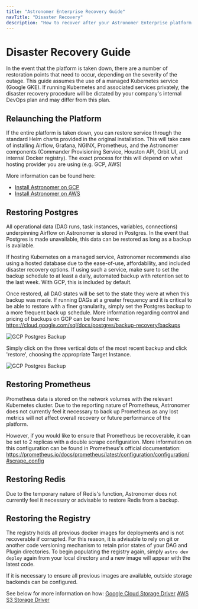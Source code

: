 ```yaml
---
title: "Astronomer Enterprise Recovery Guide"
navTitle: "Disaster Recovery"
description: "How to recover after your Astronomer Enterprise platform is taken down."
---
```


# Disaster Recovery Guide

In the event that the platform is taken down, there are a number of restoration points that need to occur, depending on the severity of the outage. This guide assumes the use of a managed Kubernetes service (Google GKE). If running Kubernetes and associated services privately, the disaster recovery procedure will be dictated by your company's internal DevOps plan and may differ from this plan.

## Relaunching the Platform

If the entire platform is taken down, you can restore service through the standard Helm charts provided in the original installation. This will take care of installing Airflow, Grafana, NGINX, Prometheus, and the Astronomer components (Commander Provisioning Service, Houston API, Orbit UI, and internal Docker registry). The exact process for this will depend on what hosting provider you are using (e.g. GCP, AWS)

More information can be found here:
- [Install Astronomer on GCP](/docs/ee-installation-gke/)
- [Install Astronomer on AWS](/docs/enterprise/stable/install/aws/install-aws-standard/)

## Restoring Postgres

All operational data (DAG runs, task instances, variables, connections) underpinning Airflow on Astronomer is stored in Postgres. In the event that Postgres is made unavailable, this data can be restored as long as a backup is available.

If hosting Kubernetes on a managed service, Astronomer recommends also using a hosted database due to the ease-of-use, affordability, and included disaster recovery options. If using such a service, make sure to set the backup schedule to at least a daily, automated backup with retention set to the last week. With GCP, this is included by default.

Once restored, all DAG states will be set to the state they were at when this backup was made. If running DAGs at a greater frequency and it is critical to be able to restore with a finer granularity, simply set the Postgres backup to a more frequent back up schedule. More information regarding control and pricing of backups on GCP can be found here: https://cloud.google.com/sql/docs/postgres/backup-recovery/backups

![GCP Postgres Backup](https://assets.astronomer.io/website/img/guides/disaster-recovery-guide/gcp-postgres-backup.png)

Simply click on the three vertical dots of the most recent backup and click 'restore', choosing the appropriate Target Instance.

![GCP Postgres Backup](https://assets.astronomer.io/website/img/guides/disaster-recovery-guide/gcp-postgres-restore.png)

## Restoring Prometheus

Prometheus data is stored on the network volumes with the relevant Kubernetes cluster. Due to the reporting nature of Prometheus, Astronomer does not currently feel it necessary to back up Prometheus as any lost metrics will not affect overall recovery or future performance of the platform.

However, if you would like to ensure that Prometheus be recoverable, it can be set to 2 replicas with a double scrape configuration. More information on this configuration can be found in Prometheus's official documentation: https://prometheus.io/docs/prometheus/latest/configuration/configuration/#scrape_config

## Restoring Redis

Due to the temporary nature of Redis's function, Astronomer does not currently feel it necessary or advisable to restore Redis from a backup.

## Restoring the Registry

The registry holds all previous docker images for deployments and is not recoverable if corrupted. For this reason, it is advisable to rely on git or another code versioning mechanism to retain prior states of your DAG and Plugin directories. To begin populating the registry again, simply `astro dev deploy` again from your local directory and a new image will appear with the latest code.

If it is necessary to ensure all previous images are available, outside storage backends can be configured.

See below for more information on how:
[Google Cloud Storage Driver](https://docs.docker.com/registry/storage-drivers/gcs/)
[AWS S3 Storage Driver](https://docs.docker.com/registry/storage-drivers/s3/)
